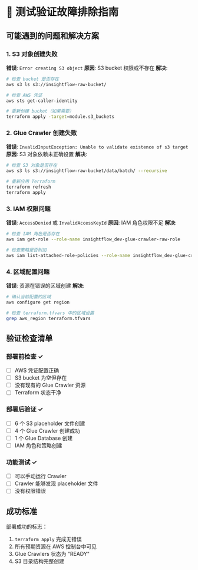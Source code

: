 # 🔧 测试验证故障排除指南

## 可能遇到的问题和解决方案

### 1. S3 对象创建失败
**错误**: `Error creating S3 object`
**原因**: S3 bucket 权限或不存在
**解决**:
```bash
# 检查 bucket 是否存在
aws s3 ls s3://insightflow-raw-bucket/

# 检查 AWS 凭证
aws sts get-caller-identity

# 重新创建 bucket（如果需要）
terraform apply -target=module.s3_buckets
```

### 2. Glue Crawler 创建失败
**错误**: `InvalidInputException: Unable to validate existence of s3 target`
**原因**: S3 对象依赖未正确设置
**解决**:
```bash
# 检查 S3 对象是否存在
aws s3 ls s3://insightflow-raw-bucket/data/batch/ --recursive

# 重新应用 Terraform
terraform refresh
terraform apply
```

### 3. IAM 权限问题
**错误**: `AccessDenied` 或 `InvalidAccessKeyId`
**原因**: IAM 角色权限不足
**解决**:
```bash
# 检查 IAM 角色是否存在
aws iam get-role --role-name insightflow_dev-glue-crawler-raw-role

# 检查策略是否附加
aws iam list-attached-role-policies --role-name insightflow_dev-glue-crawler-raw-role
```

### 4. 区域配置问题
**错误**: 资源在错误的区域创建
**解决**:
```bash
# 确认当前配置的区域
aws configure get region

# 检查 terraform.tfvars 中的区域设置
grep aws_region terraform.tfvars
```

## 验证检查清单

### 部署前检查 ✓
- [ ] AWS 凭证配置正确
- [ ] S3 bucket 为空但存在
- [ ] 没有现有的 Glue Crawler 资源
- [ ] Terraform 状态干净

### 部署后验证 ✓
- [ ] 6 个 S3 placeholder 文件创建
- [ ] 4 个 Glue Crawler 创建成功
- [ ] 1 个 Glue Database 创建
- [ ] IAM 角色和策略创建

### 功能测试 ✓
- [ ] 可以手动运行 Crawler
- [ ] Crawler 能够发现 placeholder 文件
- [ ] 没有权限错误

## 成功标准

部署成功的标志：
1. `terraform apply` 完成无错误
2. 所有预期资源在 AWS 控制台中可见
3. Glue Crawlers 状态为 "READY"
4. S3 目录结构完整创建
